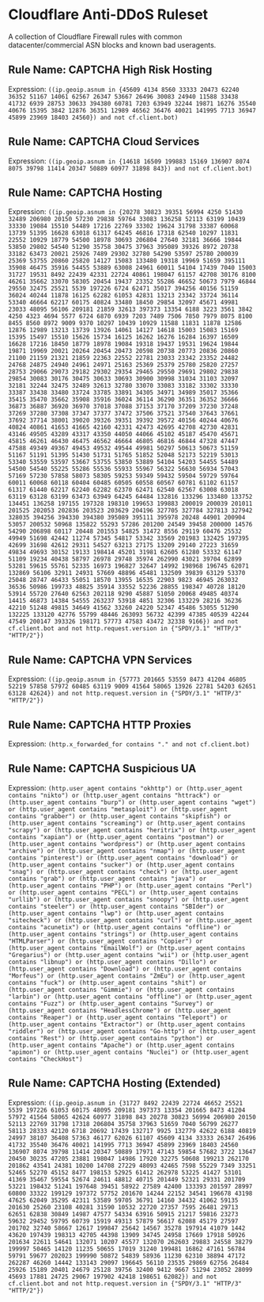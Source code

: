 # Cloudflare Anti-DDoS Ruleset
A collection of Cloudflare Firewall rules with common datacenter/commercial ASN blocks and known bad useragents.

## Rule Name: CAPTCHA High Risk Hosting

Expression: `((ip.geoip.asnum in {45609 4134 8560 33333 20473 62240 36352 51167 14061 62567 26347 53667 26496 30083 24940 11588 33438 41732 6939 28753 30633 394380 60781 7203 63949 32244 19871 16276 35540 40676 15395 3842 12876 36351 12989 46562 36476 40021 141995 7713 36947 45899 23969 18403 24560}) and not cf.client.bot)`


## Rule Name: CAPTCHA Cloud Services

Expression: `((ip.geoip.asnum in {14618 16509 199883 15169 136907 8074 8075 39798 11414 20347 50889 60977 31898 843}) and not cf.client.bot)`


## Rule Name: CAPTCHA Hosting

Expression: `((ip.geoip.asnum in {20278 30823 39351 56994 4250 51430 32489 206980 20150 57230 29838 59764 33083 136258 52113 63199 10439 33330 19084 15510 54489 17216 22769 33302 19624 31798 33387 60068 13739 51395 16628 63018 61317 64245 46816 17318 62540 10297 11831 22552 10929 18779 54500 18978 30693 206804 27640 32181 36666 19844 53850 29802 54540 51290 35758 30475 37963 395089 39326 8972 20738 33182 63473 20021 25926 7489 29302 32780 54290 53597 25780 200039 25369 53755 20860 25820 14127 15083 133480 19318 19969 51659 395111 35908 46475 35916 54455 53889 63008 24961 60011 54104 17439 7040 15003 31727 19531 8492 22439 42331 22724 40861 198047 61157 42708 30176 8100 46261 35662 33070 58305 20454 19437 23352 55286 46652 50673 7979 46844 29550 32475 25521 5539 197226 6724 62471 35017 394256 40156 51159 36024 40244 11878 16125 62282 61053 42831 13213 23342 33724 36114 53340 46664 62217 60175 40824 33480 18450 29854 32097 45671 49981 23033 48095 56106 209181 21859 32613 397373 13354 6188 3223 3561 3842 4250 4323 4694 5577 6724 6870 6939 7203 7489 7506 7850 7979 8075 8100 8455 8560 8972 9009 9370 10297 10439 10929 11588 11831 11878 12586 12876 12989 13213 13739 13926 14061 14127 14618 15003 15083 15169 15395 15497 15510 15626 15734 16125 16262 16276 16284 16397 16509 16628 17216 18450 18779 18978 19084 19318 19437 19531 19624 19844 19871 19969 20021 20264 20454 20473 20598 20738 20773 20836 20860 21100 21159 21321 21859 22363 22552 22781 23033 23342 23352 24482 24768 24875 24940 24961 24971 25163 25369 25379 25780 25820 27257 28753 29066 29073 29182 29302 29354 29465 29550 29691 29802 29838 29854 30083 30176 30475 30633 30693 30900 30998 31034 31103 32097 32181 32244 32475 32489 32613 32780 33070 33083 33182 33302 33330 33387 33438 33480 33724 33785 33891 34305 34971 34989 35017 35366 35415 35470 35662 35908 35916 36024 36114 36290 36351 36352 36666 36873 36887 36920 36970 37018 37088 37153 37170 37209 37230 37248 37269 37280 37308 37347 37377 37472 37506 37521 37540 37643 37661 37692 37714 38001 39020 39326 39351 39392 39572 40156 40244 40676 40824 40861 41653 41665 42160 42331 42473 42695 42708 42730 42831 43146 49505 43289 43317 43350 44050 44066 45102 45187 45470 45671 45815 46261 46430 46475 46562 46664 46805 46816 46844 47328 47447 47588 49349 49367 49453 49532 49544 49981 50297 50613 50673 51159 51167 51191 51395 51430 51731 51765 51852 52048 52173 52219 53013 53340 53559 53597 53667 53755 53850 53889 54104 54203 54455 54489 54500 54540 55225 55286 55536 55933 55967 56322 56630 56934 57043 57169 57230 57858 58073 58305 59253 59349 59432 59504 59729 59764 60011 60068 60118 60404 60485 60505 60558 60567 60781 61102 61157 61317 61440 62217 62240 62282 62370 62471 62540 62567 63008 63018 63119 63128 63199 63473 63949 64245 64484 132816 133296 133480 133752 134451 136258 197155 197328 198310 199653 199883 200019 200039 201011 201525 202053 202836 203523 203629 204196 327705 327784 327813 327942 328035 394256 394330 394380 395089 395111 395978 20248 44901 200904 53057 200532 50968 135822 55293 57286 201200 24549 39458 200000 14576 54290 206898 60117 20448 201553 54825 31472 8556 29119 60476 25532 49949 51698 42442 11274 57345 54817 53342 33569 201983 132425 197395 42699 31698 42612 29311 54527 63213 27175 13209 29140 27223 31659 49834 49693 30152 19133 198414 45201 31981 62605 61280 53332 61147 51109 19234 40438 58797 26978 29748 35974 262990 43021 39704 62899 53281 59615 55761 52335 16973 196827 32647 14992 198968 196745 62071 132869 56106 32911 24931 57669 48896 45481 132509 39839 63129 53370 25048 28747 46433 55051 18570 13955 16535 22903 9823 46945 263032 36536 50986 199733 48825 35914 33552 52236 28855 198347 40728 18120 53914 55720 27640 62563 202118 9290 45887 51050 20068 49485 40374 14415 46873 14384 54555 263237 53918 4851 32306 133229 28216 36236 42210 51248 49815 34649 41562 33260 24220 52347 45486 53055 51290 132225 133120 42776 55799 48446 263093 56732 42399 47385 40539 42244 47549 200147 393326 198171 57773 47583 43472 32338 9166}) and not cf.client.bot and not http.request.version in {"SPDY/3.1" "HTTP/3" "HTTP/2"})`


## Rule Name: CAPTCHA VPN Services

Expression: `((ip.geoip.asnum in {57773 201665 53559 8473 41204 46805 52219 57858 57972 60485 63119 9009 41564 58065 13926 22781 54203 62651 63128 42624}) and not http.request.version in {"SPDY/3.1" "HTTP/3" "HTTP/2"})`


## Rule Name: CAPTCHA HTTP Proxies

Expression: `(http.x_forwarded_for contains "." and not cf.client.bot)`


## Rule Name: CAPTCHA Suspicious UA

Expression: `(http.user_agent contains "okhttp") or (http.user_agent contains "nikto") or (http.user_agent contains "httrack") or (http.user_agent contains "burp") or (http.user_agent contains "wget") or (http.user_agent contains "metasploit") or (http.user_agent contains "grabber") or (http.user_agent contains "skipfish") or (http.user_agent contains "screaming") or (http.user_agent contains "scrapy") or (http.user_agent contains "heritrix") or (http.user_agent contains "xapian") or (http.user_agent contains "postman") or (http.user_agent contains "wordpress") or (http.user_agent contains "archive") or (http.user_agent contains "nmap") or (http.user_agent contains "pinterest") or (http.user_agent contains "download") or (http.user_agent contains "sucker") or (http.user_agent contains "snag") or (http.user_agent contains "check") or (http.user_agent contains "grab") or (http.user_agent contains "java") or (http.user_agent contains "PHP") or (http.user_agent contains "Perl") or (http.user_agent contains "PECL") or (http.user_agent contains "urllib") or (http.user_agent contains "snoopy") or (http.user_agent contains "steeler") or (http.user_agent contains "SBIder") or (http.user_agent contains "lwp") or (http.user_agent contains "sitecheck") or (http.user_agent contains "curl") or (http.user_agent contains "acunetix") or (http.user_agent contains "offline") or (http.user_agent contains "strings") or (http.user_agent contains "HTMLParser") or (http.user_agent contains "Copier") or (http.user_agent contains "EmailWolf") or (http.user_agent contains "Gregarius") or (http.user_agent contains "wii") or (http.user_agent contains "libnup") or (http.user_agent contains "Dillo") or (http.user_agent contains "Download") or (http.user_agent contains "Morfeus") or (http.user_agent contains "ZmEu") or (http.user_agent contains "fuck") or (http.user_agent contains "shit") or (http.user_agent contains "Gimmie") or (http.user_agent contains "larbin") or (http.user_agent contains "offline") or (http.user_agent contains "Fuzz") or (http.user_agent contains "Survey") or (http.user_agent contains "HeadlessChrome") or (http.user_agent contains "Reaper") or (http.user_agent contains "Teleport") or (http.user_agent contains "Extractor") or (http.user_agent contains "riddler") or (http.user_agent contains "Go-http") or (http.user_agent contains "Rest") or (http.user_agent contains "python") or (http.user_agent contains "Apache") or (http.user_agent contains "apimon") or (http.user_agent contains "Nuclei") or (http.user_agent contains "CheckHost")`


## Rule Name: CAPTCHA Hosting (Extended)

Expression: `((ip.geoip.asnum in {31727 8492 22439 22724 46652 25521 5539 197226 61053 60175 48095 209181 397373 13354 201665 8473 41204 57972 41564 58065 42624 60977 31898 843 20278 30823 56994 206980 20150 52113 22769 31798 17318 206804 35758 37963 51659 7040 56799 26277 58113 28333 42120 6718 20692 17439 132717 9925 132779 42622 6188 40819 24997 38107 36408 57363 46177 62026 61107 45609 4134 33333 26347 26496 41732 35540 36476 40021 141995 7713 36947 45899 23969 18403 24560 136907 8074 39798 11414 20347 50889 17971 47143 59854 57682 3722 13647 20450 30235 47205 23881 198047 14986 17920 32275 50608 199213 262170 201862 43541 24381 10200 14708 27229 48093 42465 7598 55229 7349 33251 52465 52270 45152 8477 198153 52925 61412 262978 53225 41427 53101 41369 35467 59554 52674 24611 48812 40715 201449 52321 29331 201709 53221 198432 51241 197648 39451 58922 27589 42400 133393 201597 28997 60800 33322 199129 197372 57752 201670 14244 22152 34541 196678 43198 47625 62049 35295 42311 53589 59705 36791 14160 34432 41062 59135 201630 25260 23108 40281 31590 10532 22720 27357 7595 26481 29713 62651 62838 30849 14987 47577 54334 63916 50915 21217 59816 23273 59632 29452 59795 60739 15919 49313 57879 56617 62088 45179 27597 201702 32740 58667 12617 199847 25642 14567 35278 197914 41079 1442 43620 197439 198313 42705 44398 13909 34745 24958 17669 17918 50926 201634 22611 54641 132071 10207 45577 132070 262603 29883 24558 38279 199997 50465 14120 11235 50655 17019 31240 199481 16862 47161 56784 59791 59677 202023 199990 50872 54839 58936 11230 62310 38894 47172 262287 46260 14442 133143 29097 196645 56110 23535 29869 62756 26484 25926 15189 20401 24679 25128 39756 32400 9412 9667 51294 23052 28099 45693 17881 24725 29067 197902 42418 198651 62082}) and not cf.client.bot and not http.request.version in {"SPDY/3.1" "HTTP/3" "HTTP/2"})`

